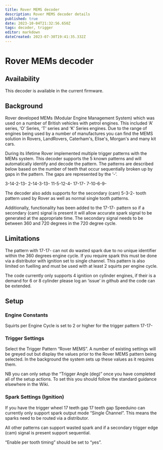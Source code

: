 ```yaml
---
title: Rover MEMS decoder
description: Rover MEMS decoder details
published: true
date: 2023-10-04T21:32:56.650Z
tags: decoder, trigger
editor: markdown
dateCreated: 2023-07-30T19:41:35.332Z
---
```


# Rover MEMs decoder

## Availability

This decoder is available in the current firmware.

## Background

Rover developed MEMs (Modular Engine Management System) which was used on a number of British vehicles with petrol engines. This included ‘A’ series, ‘O’ Series, ‘T’ series and ‘K’ Series engines. Due to the range of engines being used by a number of manufactures you can find the MEMS solution in Rovers, LandRovers, Caterham's, Elise's, Morgan's and many kit cars. 

During its lifetime Rover implemented multiple trigger patterns with the MEMs system. This decoder supports the 5 known patterns and will automatically identify and decode the pattern. The patterns are described below based on the number of teeth that occur sequentially broken up by gaps in the pattern. The gaps are represented by the ‘-’.

3-14-2-13-
2-14-3-13-
11-5-12-4-
17-17-
7-10-6-9-

The decoder also adds supports for the secondary (cam) 5-3-2- tooth pattern used by Rover as well as normal single tooth patterns.

Additionally, functionality has been added to the  17-17- pattern so if a secondary (cam) signal is present it will allow accurate spark signal to be generated at the appropriate time. The secondary signal needs to be between 360 and 720 degrees in the 720 degree cycle. 

## Limitations

The pattern with 17-17- can not do wasted spark due to no unique identifier within the 360 degrees engine cycle. If you require spark this must be done via a distributor with ignition set to single channel. This pattern is also limited on fuelling and must be used with at least 2 squirts per engine cycle.

The code currently only supports 4 ignition on cylinder engines, if their is a demand for 6 or 8 cylinder please log an ‘issue’ in github and the code can be extended.

## Setup

### Engine Constants

Squirts per Engine Cycle is set to 2 or higher for the trigger pattern 17-17-

### Trigger Settings

Select the Trigger Pattern “Rover MEMS”. A number of existing settings will be greyed out but display the values prior to the Rover MEMS pattern being selected. In the background the system sets up these values as it requires them.

NB you can only setup the “Trigger Angle (deg)” once you have completed all of the setup actions. To set this you should follow the standard guidance elsewhere in the Wiki.

### Spark Settings (Ignition)

If you have the trigger wheel 17 teeth gap 17 teeth gap Speeduino can currently only support spark output mode “Single Channel”. This means the sparks need to be routed via a distributor. 

All other patterns can support wasted spark and if a secondary trigger edge (cam) signal is present support sequential.

“Enable per tooth timing” should be set to “yes”.